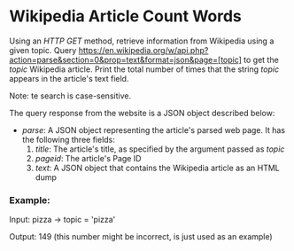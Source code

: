 # Wikipedia Article Count Words

Using an _HTTP GET_ method, retrieve information from Wikipedia using a given topic. Query https://en.wikipedia.org/w/api.php?action=parse&section=0&prop=text&format=json&page=[topic] to get the _topic_ Wikipedia article. Print the total number of times that the string _topic_ appears in the article's text field.

Note: te search is case-sensitive.

The query response from the website is a JSON object described below:
  - _parse_: A JSON object representing the article's parsed web page. It has the following three fields:
    1. _title_: The article's title, as specified by the argument passed as _topic_
    2. _pageid_: The article's Page ID
    3. _text_: A JSON object that contains the Wikipedia article as an HTML dump
    
 ### Example:
 
 Input: pizza -> topic = 'pizza'
 
 Output: 149 (this number might be incorrect, is just used as an example)
 
 
